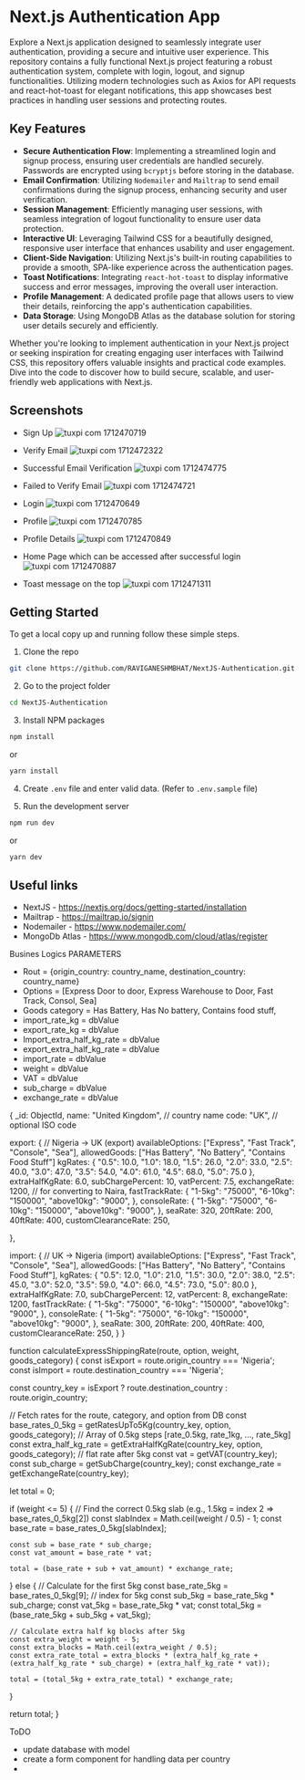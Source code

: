 # Next.js Authentication App

Explore a Next.js application designed to seamlessly integrate user authentication, providing a secure and intuitive user experience. This repository contains a fully functional Next.js project featuring a robust authentication system, complete with login, logout, and signup functionalities. Utilizing modern technologies such as Axios for API requests and react-hot-toast for elegant notifications, this app showcases best practices in handling user sessions and protecting routes.

## Key Features

- **Secure Authentication Flow**: Implementing a streamlined login and signup process, ensuring user credentials are handled securely. Passwords are encrypted using `bcryptjs` before storing in the database.
- **Email Confirmation**: Utilizing `Nodemailer` and `Mailtrap` to send email confirmations during the signup process, enhancing security and user verification.
- **Session Management**: Efficiently managing user sessions, with seamless integration of logout functionality to ensure user data protection.
- **Interactive UI**: Leveraging Tailwind CSS for a beautifully designed, responsive user interface that enhances usability and user engagement.
- **Client-Side Navigation**: Utilizing Next.js's built-in routing capabilities to provide a smooth, SPA-like experience across the authentication pages.
- **Toast Notifications**: Integrating `react-hot-toast` to display informative success and error messages, improving the overall user interaction.
- **Profile Management**: A dedicated profile page that allows users to view their details, reinforcing the app's authentication capabilities.
- **Data Storage**: Using MongoDB Atlas as the database solution for storing user details securely and efficiently.

Whether you're looking to implement authentication in your Next.js project or seeking inspiration for creating engaging user interfaces with Tailwind CSS, this repository offers valuable insights and practical code examples. Dive into the code to discover how to build secure, scalable, and user-friendly web applications with Next.js.

## Screenshots
- Sign Up
  ![tuxpi com 1712470719](https://github.com/RAVIGANESHMBHAT/NextJS-Authentication/assets/41186067/75e42e47-e09f-4178-9830-6f51dd757839)

- Verify Email
  ![tuxpi com 1712472322](https://github.com/RAVIGANESHMBHAT/NextJS-Authentication/assets/41186067/4d8c5b0b-d904-4d69-ad78-77dc39db1b48)

- Successful Email Verification
![tuxpi com 1712474775](https://github.com/RAVIGANESHMBHAT/NextJS-Authentication/assets/41186067/230897ea-56a3-4564-a642-0fde4d355fe8)

- Failed to Verify Email
 ![tuxpi com 1712474721](https://github.com/RAVIGANESHMBHAT/NextJS-Authentication/assets/41186067/77edc349-b923-4f88-988f-f6ad51190296)

- Login
  ![tuxpi com 1712470649](https://github.com/RAVIGANESHMBHAT/NextJS-Authentication/assets/41186067/8de32408-99f8-4a2c-8847-50fef069897e)

- Profile
  ![tuxpi com 1712470785](https://github.com/RAVIGANESHMBHAT/NextJS-Authentication/assets/41186067/e1475e48-f55f-44e4-b141-8a745ae43845)

- Profile Details
  ![tuxpi com 1712470849](https://github.com/RAVIGANESHMBHAT/NextJS-Authentication/assets/41186067/0b0cb8e3-e77e-41e9-81bf-71c51ceca81f)

- Home Page which can be accessed after successful login
  ![tuxpi com 1712470887](https://github.com/RAVIGANESHMBHAT/NextJS-Authentication/assets/41186067/4d61665f-b48b-4a9e-9009-90a8d449923d)

- Toast message on the top
![tuxpi com 1712471311](https://github.com/RAVIGANESHMBHAT/NextJS-Authentication/assets/41186067/dd70a8ef-e7ef-405b-89ba-4107d0b9e7a7)

## Getting Started

To get a local copy up and running follow these simple steps.
1. Clone the repo
```bash
git clone https://github.com/RAVIGANESHMBHAT/NextJS-Authentication.git
```

2. Go to the project folder
```bash
cd NextJS-Authentication
```

3. Install NPM packages
```bash
npm install
```
or
```bash
yarn install
```

4. Create `.env` file and enter valid data. (Refer to `.env.sample` file)

5. Run the development server
```bash
npm run dev
```
or
```bash
yarn dev
```

## Useful links
- NextJS - https://nextjs.org/docs/getting-started/installation
- Mailtrap - https://mailtrap.io/signin
- Nodemailer - https://www.nodemailer.com/
- MongoDb Atlas - https://www.mongodb.com/cloud/atlas/register


Busines Logics
PARAMETERS
- Rout = {origin_country: country_name, destination_country: country_name}
- Options = [Express Door to door, Express Warehouse to Door, Fast Track, Consol, Sea]
- Goods category = Has Battery, Has No battery, Contains food stuff,
- import_rate_kg = dbValue
- export_rate_kg = dbValue
- Import_extra_half_kg_rate = dbValue
- export_extra_half_kg_rate = dbValue
- import_rate = dbValue
- weight = dbValue
- VAT = dbValue
- sub_charge = dbValue
- exchange_rate = dbValue





{
  _id: ObjectId,
  name: "United Kingdom", // country name
  code: "UK",             // optional ISO code

  export: {
    // Nigeria → UK (export)
    availableOptions: ["Express", "Fast Track", "Console", "Sea"],
    allowedGoods: ["Has Battery", "No Battery", "Contains Food Stuff"]
    kgRates: {
      "0.5": 10.0,
      "1.0": 18.0,
      "1.5": 26.0,
      "2.0": 33.0,
      "2.5": 40.0,
      "3.0": 47.0,
      "3.5": 54.0,
      "4.0": 61.0,
      "4.5": 68.0,
      "5.0": 75.0
    },
    extraHalfKgRate: 6.0,
    subChargePercent: 10,
    vatPercent: 7.5,
    exchangeRate: 1200, // for converting to Naira,
    fastTrackRate: {
      "1-5kg": "75000",
      "6-10kg": "150000",
      "above10kg": "9000",
    },
    consoleRate: {
      "1-5kg": "75000",
      "6-10kg": "150000",
      "above10kg": "9000",
    },
    seaRate: 320,
    20ftRate: 200,
    40ftRate: 400,
    customClearanceRate: 250,
    
  },

  import: {
    // UK → Nigeria (import)
    availableOptions: ["Express", "Fast Track", "Console", "Sea"],
    allowedGoods: ["Has Battery", "No Battery", "Contains Food Stuff"],
    kgRates: {
      "0.5": 12.0,
      "1.0": 21.0,
      "1.5": 30.0,
      "2.0": 38.0,
      "2.5": 45.0,
      "3.0": 52.0,
      "3.5": 59.0,
      "4.0": 66.0,
      "4.5": 73.0,
      "5.0": 80.0
    },
    extraHalfKgRate: 7.0,
    subChargePercent: 12,
    vatPercent: 8,
    exchangeRate: 1200,
    fastTrackRate: {
      "1-5kg": "75000",
      "6-10kg": "150000",
      "above10kg": "9000",
    },
    consoleRate: {
      "1-5kg": "75000",
      "6-10kg": "150000",
      "above10kg": "9000",
    },
    seaRate: 300,
    20ftRate: 200,
    40ftRate: 400,
    customClearanceRate: 250,
  }
}


function calculateExpressShippingRate(route, option, weight, goods_category) {
  const isExport = route.origin_country === 'Nigeria';
  const isImport = route.destination_country === 'Nigeria';

  const country_key = isExport ? route.destination_country : route.origin_country;
  
  // Fetch rates for the route, category, and option from DB
  const base_rates_0_5kg = getRatesUpTo5Kg(country_key, option, goods_category); // Array of 0.5kg steps [rate_0.5kg, rate_1kg, ..., rate_5kg]
  const extra_half_kg_rate = getExtraHalfKgRate(country_key, option, goods_category); // flat rate after 5kg
  const vat = getVAT(country_key);
  const sub_charge = getSubCharge(country_key);
  const exchange_rate = getExchangeRate(country_key);

  let total = 0;

  if (weight <= 5) {
    // Find the correct 0.5kg slab (e.g., 1.5kg = index 2 => base_rates_0_5kg[2])
    const slabIndex = Math.ceil(weight / 0.5) - 1;
    const base_rate = base_rates_0_5kg[slabIndex];

    const sub = base_rate * sub_charge;
    const vat_amount = base_rate * vat;

    total = (base_rate + sub + vat_amount) * exchange_rate;
  } else {
    // Calculate for the first 5kg
    const base_rate_5kg = base_rates_0_5kg[9]; // index for 5kg
    const sub_5kg = base_rate_5kg * sub_charge;
    const vat_5kg = base_rate_5kg * vat;
    const total_5kg = (base_rate_5kg + sub_5kg + vat_5kg);

    // Calculate extra half kg blocks after 5kg
    const extra_weight = weight - 5;
    const extra_blocks = Math.ceil(extra_weight / 0.5);
    const extra_rate_total = extra_blocks * (extra_half_kg_rate + (extra_half_kg_rate * sub_charge) + (extra_half_kg_rate * vat));

    total = (total_5kg + extra_rate_total) * exchange_rate;
  }

  return total;
}



ToDO
- update database with model
- create a form component for handling data per country
- 